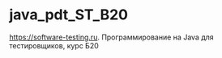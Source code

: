 # java_pdt_ST_B20
https://software-testing.ru. Программирование на Java для тестировщиков, курс Б20
